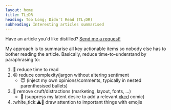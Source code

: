 ```yaml
---
layout: home
title: TL;DR
heading: Too Long; Didn't Read (TL;DR)
subheading: Interesting articles summarised
---
```


Have an article you'd like distilled? [Send me a request!](mailto:casper.dcl@physics.org?subject=tldr.cdcl.ml%20request)

My approach is to summarise all key actionable items so nobody else has to bother reading the article.
Basically, reduce time-to-understand by paraphrasing to:

1. :scroll: reduce time to read
2. :confounded: reduce complexity/jargon without altering sentiment
   + :innocent: (inject my own opinions/comments, typically in nested parenthesised bullets)
3. :page_facing_up: remove cruft/distractions (marketing, layout, fonts, ...)
   + :see_no_evil: (suppress my latent desire to add a relevant [xkcd](https://xkcd.com) comic)
4. :white_tick::warning::stop_sign: draw attention to important things with emojis